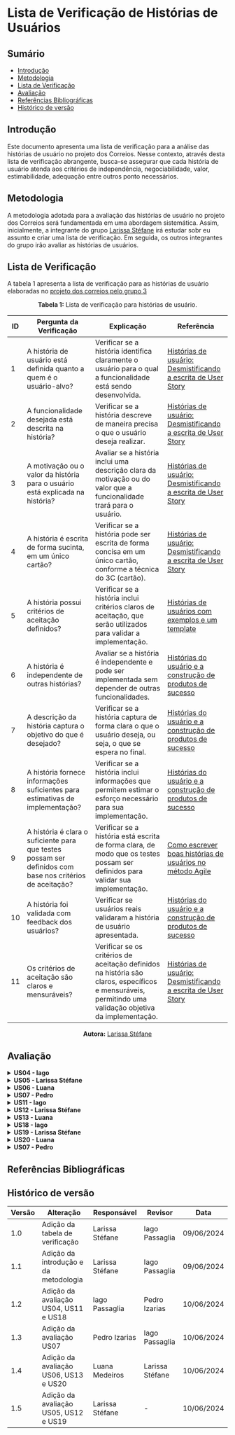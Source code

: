# Lista de Verificação de Histórias de Usuários

## Sumário
* [Introdução](#Introdução)
* [Metodologia](#Metodologia)
* [Lista de Verificação](#Lista-de-Verificação)
* [Avaliação](#Avaliação)
* [Referências Bibliográficas](#Referências-Bibliográficas)
* [Histórico de versão](#Histórico-de-versão)

## Introdução

Este documento apresenta uma lista de verificação para a análise das histórias de usuário no projeto dos Correios. Nesse contexto, através desta lista de verificação abrangente, busca-se assegurar que cada história de usuário atenda aos critérios de independência, negociabilidade, valor, estimabilidade, adequação entre outros ponto necessários. 

## Metodologia

A metodologia adotada para a avaliação das histórias de usuário no projeto dos Correios será fundamentada em uma abordagem sistemática. Assim, inicialmente, a integrante do grupo [Larissa Stéfane](https://github.com/SkywalkerSupreme) irá estudar sobr eu assunto e criar uma lista de verificação. Em seguida, os outros integrantes do grupo irão avaliar as histórias de usuários. 

## Lista de Verificação


A tabela 1 apresenta a lista de verificação para as histórias de usuário elaboradas no [projeto dos correios pelo grupo 3](https://requisitos-de-software.github.io/2024.1-Correios/modelagem/agil/historias_de_usuario/)

<center>

**Tabela 1:** Lista de verificação para histórias de usuário.


| ID | Pergunta da Verificação | Explicação | Referência |
|----|------------------------|-----------------------|------------|
| 1 | A história de usuário está definida quanto a quem é o usuário-alvo? | Verificar se a história identifica claramente o usuário para o qual a funcionalidade está sendo desenvolvida. | [Histórias de usuário: Desmistificando a escrita de User Story](https://www.dtidigital.com.br/blog/historias-de-usuario#Template-para-escrita-de-User-Story) |
| 2 | A funcionalidade desejada está descrita na história? | Verificar se a história descreve de maneira precisa o que o usuário deseja realizar. | [Histórias de usuário: Desmistificando a escrita de User Story](https://www.dtidigital.com.br/blog/historias-de-usuario#Template-para-escrita-de-User-Story) |
| 3 | A motivação ou o valor da história para o usuário está explicada na história? | Avaliar se a história inclui uma descrição clara da motivação ou do valor que a funcionalidade trará para o usuário. | [Histórias de usuário: Desmistificando a escrita de User Story](https://www.dtidigital.com.br/blog/historias-de-usuario#Template-para-escrita-de-User-Story) |
| 4 | A história é escrita de forma sucinta, em um único cartão? | Verificar se a história pode ser escrita de forma concisa em um único cartão, conforme a técnica do 3C (cartão). |[Histórias de usuário: Desmistificando a escrita de User Story](https://www.dtidigital.com.br/blog/historias-de-usuario#Template-para-escrita-de-User-Story) |
| 5 | A história possui critérios de aceitação definidos? | Verificar se a história inclui critérios claros de aceitação, que serão utilizados para validar a implementação. | [Histórias de usuários com exemplos e um template](https://www.atlassian.com/br/agile/project-management/user-stories) |
| 6 | A história é independente de outras histórias? | Avaliar se a história é independente e pode ser implementada sem depender de outras funcionalidades. | [Histórias do usuário e a construção de produtos de sucesso](https://caroli.org/historias-do-usuario-e-a-construcao-de-produtos-de-sucesso/)  |
| 7 | A descrição da história captura o objetivo do que é desejado? | Verificar se a história captura de forma clara o que o usuário deseja, ou seja, o que se espera no final. | [Histórias do usuário e a construção de produtos de sucesso](https://caroli.org/historias-do-usuario-e-a-construcao-de-produtos-de-sucesso/) |
| 8 | A história fornece informações suficientes para estimativas de implementação? | Verificar se a história inclui informações que permitem estimar o esforço necessário para sua implementação. | [Histórias do usuário e a construção de produtos de sucesso](https://caroli.org/historias-do-usuario-e-a-construcao-de-produtos-de-sucesso/) |
| 9 | A história é clara o suficiente para que testes possam ser definidos com base nos critérios de aceitação? | Verificar se a história está escrita de forma clara, de modo que os testes possam ser definidos para validar sua implementação. | [Como escrever boas histórias de usuários no método Agile](https://miro.com/pt/agile/o-que-e-historia-do-usuario/) |
| 10 | A história foi validada com feedback dos usuários? | Verificar se usuários reais validaram a história de usuário apresentada. | [Histórias do usuário e a construção de produtos de sucesso](https://caroli.org/historias-do-usuario-e-a-construcao-de-produtos-de-sucesso/) |
| 11 | Os critérios de aceitação são claros e mensuráveis? | Verificar se os critérios de aceitação definidos na história são claros, específicos e mensuráveis, permitindo uma validação objetiva da implementação. | [Histórias de usuário: Desmistificando a escrita de User Story](https://www.dtidigital.com.br/blog/historias-de-usuario#Template-para-escrita-de-User-Story) |

**Autora:** [Larissa Stéfane](https://github.com/SkywalkerSupreme)

</center>


## Avaliação

<details>
  <summary size="20"><b> US04 - Iago </b></summary> 

<center>

**Tabela 2:** US04


| ID | Pergunta da Verificação | Resposta | Observação |
|----|------------------------|-----------------------|------------|
| 1 | A história de usuário está definida quanto a quem é o usuário-alvo? | Incompleto | Apenas cita "Usuário" sem especificar a fundo |
| 2 | A funcionalidade desejada está descrita na história? | Sim | - |
| 3 | A motivação ou o valor da história para o usuário está explicada na história? | Sim | - |
| 4 | A história é escrita de forma sucinta, em um único cartão? | Sim | - |
| 5 | A história possui critérios de aceitação definidos? | Sim | - |
| 6 | A história é independente de outras histórias? | Sim | - |
| 7 | A descrição da história captura o objetivo do que é desejado? | Sim | - |
| 8 | A história fornece informações suficientes para estimativas de implementação? | Sim | - |
| 9 | A história é clara o suficiente para que testes possam ser definidos com base nos critérios de aceitação? | Sim | - |
| 10 | A história foi validada com feedback dos usuários? | Incompleto | Não é especificado se foi validada |
| 11 | Os critérios de aceitação são claros e mensuráveis? | Incompleto | Poderia ter mais informações sobre como é apresentada |

**Autor:** [Iago Passaglia](https://github.com/Paxxaglia)

</center>

</details>

<details>
  <summary size="20"><b> US05 - Larissa Stéfane </b></summary> 

<center>

**Tabela 6:** Avaliação do US05

| ID | Pergunta da Verificação | Resposta | Observação |
|----|------------------------|-----------------------|------------|
| 1 | A história de usuário está definida quanto a quem é o usuário-alvo? | Incompleto | Exitem uma grande quantidade de usuários que utilizam o aplicativo dos correios, todos eles podem apresentar contextos e caracteríscticas distintas. Contudo, na história de usuário o usuário é apresentado de forma muito genérica. |
| 2 | A funcionalidade desejada está descrita na história? | Sim | - |
| 3 | A motivação ou o valor da história para o usuário está explicada na história? | Sim | É possível observar de acordo com o nível de dado na prioridade.|
| 4 | A história é escrita de forma sucinta, em um único cartão? | Sim | A história foi apresentada como linha de uma tabela, mas, ainda assim, tem as informações necessárias. |
| 5 | A história possui critérios de aceitação definidos? | Não/Incompleto | Critério de aceitação são condições específicas que o usuário deve atender. Desse modo, não está muito bem explicado. |
| 6 | A história é independente de outras histórias? | Sim | - |
| 7 | A descrição da história captura o objetivo do que é desejado? | Sim | - |
| 8 | A história fornece informações suficientes para estimativas de implementação? | Não | Algumas informações, como os critérios de aceitação, poderiam ser melhor estipulados e explicados. |
| 9 | A história é clara o suficiente para que testes possam ser definidos com base nos critérios de aceitação? | Não | É necesário que algumas informações sejam melhor explicadas, por exemplo, os critérios de aceitação. |
| 10 | A história foi validada com feedback dos usuários? | Sim | - |
| 11 | Os critérios de aceitação são claros e mensuráveis? | Incompleto | Há informações ssobre alguns pontos na funcionalidade. Entretanto, os critérios de aceitação não foram bem elaborados. |

**Autora:** [Larissa Stéfane](https://github.com/SkywalkerSupreme)

</center>

</details>

<details>
  <summary size="20"><b> US06 - Luana </b></summary> 

<center>

**Tabela X:** US06


| ID | Pergunta da Verificação | Resposta | Observação |
|----|------------------------|-----------------------|------------|
| 1 | A história de usuário está definida quanto a quem é o usuário-alvo? | Incompleto |  É importante definir claramente quem é o usuário-alvo para garantir que a funcionalidade atenda às necessidades específicas deste grupo. |
| 2 | A funcionalidade desejada está descrita na história? | Sim | - |
| 3 | A motivação ou o valor da história para o usuário está explicada na história? | Sim | - |
| 4 | A história é escrita de forma sucinta, em um único cartão? | Sim | - |
| 5 | A história possui critérios de aceitação definidos? | Sim | - |
| 6 | A história é independente de outras histórias? | Sim | - |
| 7 | A descrição da história captura o objetivo do que é desejado? | Sim | - |
| 8 | A história fornece informações suficientes para estimativas de implementação? | Sim | - |
| 9 | A história é clara o suficiente para que testes possam ser definidos com base nos critérios de aceitação? | Sim | - |
| 10 | A história foi validada com feedback dos usuários? | Incompleto | Validar a história com feedback dos usuários é crucial para assegurar que ela realmente atende às necessidades e expectativas dos usuários finais. |
| 11 | Os critérios de aceitação são claros e mensuráveis? | Sim | - |

**Autor:** [Luana Medeiros](https://github.com/LuaMedeiros)

</center>

</details>

<details>
  <summary size="20"><b> US07 - Pedro </b></summary> 

<center>

**Tabela 5:** US07


| ID | Pergunta da Verificação | Resposta | Observação |
|----|------------------------|-----------------------|------------|
| 1 | A história de usuário está definida quanto a quem é o usuário-alvo? | Incompleto | Apenas cita "Usuário" sem especificar a fundo |
| 2 | A funcionalidade desejada está descrita na história? | Sim | - |
| 3 | A motivação ou o valor da história para o usuário está explicada na história? | Sim | - |
| 4 | A história é escrita de forma sucinta, em um único cartão? | Sim | - |
| 5 | A história possui critérios de aceitação definidos? | Sim | - |
| 6 | A história é independente de outras histórias? | Sim | - |
| 7 | A descrição da história captura o objetivo do que é desejado? | Sim | - |
| 8 | A história fornece informações suficientes para estimativas de implementação? | Sim | - |
| 9 | A história é clara o suficiente para que testes possam ser definidos com base nos critérios de aceitação? | Sim | - |
| 10 | A história foi validada com feedback dos usuários? | Não | Não é especificado se foi validada |
| 11 | Os critérios de aceitação são claros e mensuráveis? | Sim | - |

**Autor:** [Pedro Izarias](https://github.com/Izarias)

</center>

</details>

<details>
  <summary size="20"><b> US11 - Iago </b></summary> 

<center>

**Tabela 3:** US11


| ID | Pergunta da Verificação | Resposta | Observação |
|----|------------------------|-----------------------|------------|
| 1 | A história de usuário está definida quanto a quem é o usuário-alvo? | Incompleto | Apenas cita "Usuário" sem especificar a fundo |
| 2 | A funcionalidade desejada está descrita na história? | Sim | - |
| 3 | A motivação ou o valor da história para o usuário está explicada na história? | Sim | - |
| 4 | A história é escrita de forma sucinta, em um único cartão? | Sim | - |
| 5 | A história possui critérios de aceitação definidos? | Sim | - |
| 6 | A história é independente de outras histórias? | Sim | - |
| 7 | A descrição da história captura o objetivo do que é desejado? | Sim | - |
| 8 | A história fornece informações suficientes para estimativas de implementação? | Sim | - |
| 9 | A história é clara o suficiente para que testes possam ser definidos com base nos critérios de aceitação? | Sim | - |
| 10 | A história foi validada com feedback dos usuários? | Incompleto | Não é especificado se foi validada |
| 11 | Os critérios de aceitação são claros e mensuráveis? | Sim | - |

**Autor:** [Iago Passaglia](https://github.com/Paxxaglia)

</center>
</details>

<details>
  <summary size="20"><b> US12 - Larissa Stéfane </b></summary> 

<center>
<details>
  
**Tabela 13:** Avaliação do US12

| ID | Pergunta da Verificação | Resposta | Observação |
|----|------------------------|-----------------------|------------|
| 1 | A história de usuário está definida quanto a quem é o usuário-alvo? | Incompleto | Exitem uma grande quantidade de usuários que utilizam o aplicativo dos correios, todos eles podem apresentar contextos e caracteríscticas distintas. Contudo, na história de usuário o usuário é apresentado de forma muito genérica. |
| 2 | A funcionalidade desejada está descrita na história? | Sim | - |
| 3 | A motivação ou o valor da história para o usuário está explicada na história? | Sim | É possível observar de acordo com o nível de dado na prioridade.|
| 4 | A história é escrita de forma sucinta, em um único cartão? | Sim | Apesar de não estar no formato de cartão, contém diversos pontos. |
| 5 | A história possui critérios de aceitação definidos? | Incompleto | Um dos critérios, o primeiro, não define com clareza as  condições específicas que o usuário deve atender |
| 6 | A história é independente de outras histórias? | Sim | - |
| 7 | A descrição da história captura o objetivo do que é desejado? | Sim | - |
| 8 | A história fornece informações suficientes para estimativas de implementação? | Não | Algumas informações, como os critérios de aceitação, poderiam ser melhor estipulados e explicados. |
| 9 | A história é clara o suficiente para que testes possam ser definidos com base nos critérios de aceitação? | Não | É necesário que algumas informações sejam melhor explicadas, por exemplo, os critérios de aceitação. |
| 10 | A história foi validada com feedback dos usuários? | Sim | - |
| 11 | Os critérios de aceitação são claros e mensuráveis? | Incompleto | Um dos critérios precisa ser melhor elaborado. |

**Autora:** [Larissa Stéfane](https://github.com/SkywalkerSupreme)

</center>

</details>

<details>
  <summary size="20"><b> US13 - Luana </b></summary> 

<center>

**Tabela X:** US13


| ID | Pergunta da Verificação | Resposta | Observação |
|----|------------------------|-----------------------|------------|
| 1 | A história de usuário está definida quanto a quem é o usuário-alvo? | Incompleto |  É importante definir claramente quem é o usuário-alvo para garantir que a funcionalidade atenda às necessidades específicas deste grupo. |
| 2 | A funcionalidade desejada está descrita na história? | Sim | - |
| 3 | A motivação ou o valor da história para o usuário está explicada na história? | Sim | - |
| 4 | A história é escrita de forma sucinta, em um único cartão? | Sim | - |
| 5 | A história possui critérios de aceitação definidos? | Sim | - |
| 6 | A história é independente de outras histórias? | Sim | - |
| 7 | A descrição da história captura o objetivo do que é desejado? | Sim | - |
| 8 | A história fornece informações suficientes para estimativas de implementação? | Sim | - |
| 9 | A história é clara o suficiente para que testes possam ser definidos com base nos critérios de aceitação? | Sim | - |
| 10 | A história foi validada com feedback dos usuários? | Incompleto | Validar a história com feedback dos usuários é crucial para assegurar que ela realmente atende às necessidades e expectativas dos usuários finais. |
| 11 | Os critérios de aceitação são claros e mensuráveis? | Sim | - |

**Autor:** [Luana Medeiros](https://github.com/LuaMedeiros)

</center>

</details>

<details>
  <summary size="20"><b> US18 - Iago </b></summary> 

<center>

**Tabela 4:** US18


| ID | Pergunta da Verificação | Resposta | Observação |
|----|------------------------|-----------------------|------------|
| 1 | A história de usuário está definida quanto a quem é o usuário-alvo? | Incompleto | Apenas cita "Usuário" sem especificar a fundo |
| 2 | A funcionalidade desejada está descrita na história? | Sim | - |
| 3 | A motivação ou o valor da história para o usuário está explicada na história? | Sim | - |
| 4 | A história é escrita de forma sucinta, em um único cartão? | Sim | - |
| 5 | A história possui critérios de aceitação definidos? | Sim | - |
| 6 | A história é independente de outras histórias? | Sim | - |
| 7 | A descrição da história captura o objetivo do que é desejado? | Sim | - |
| 8 | A história fornece informações suficientes para estimativas de implementação? | Sim | - |
| 9 | A história é clara o suficiente para que testes possam ser definidos com base nos critérios de aceitação? | Sim | - |
| 10 | A história foi validada com feedback dos usuários? | Incompleto | Não é especificado se foi validada |
| 11 | Os critérios de aceitação são claros e mensuráveis? | Sim | - |

**Autor:** [Iago Passaglia](https://github.com/Paxxaglia)

</center>

</details>

<details>
  <summary size="20"><b> US19 - Larissa Stéfane </b></summary> 

<center>

**Tabela 13:** Avaliação do US12

| ID | Pergunta da Verificação | Resposta | Observação |
|----|------------------------|-----------------------|------------|
| 1 | A história de usuário está definida quanto a quem é o usuário-alvo? | Incompleto | Exitem uma grande quantidade de usuários que utilizam o aplicativo dos correios, todos eles podem apresentar contextos e caracteríscticas distintas. Contudo, na história de usuário o usuário é apresentado de forma muito genérica. |
| 2 | A funcionalidade desejada está descrita na história? | Sim | - |
| 3 | A motivação ou o valor da história para o usuário está explicada na história? | Sim | É possível observar de acordo com o nível de dado na prioridade.|
| 4 | A história é escrita de forma sucinta, em um único cartão? | Sim | Apesar de não estar no formato de cartão, contém diversos pontos. |
| 5 | A história possui critérios de aceitação definidos? | Incompleto | Um dos critérios, o primeiro, não define com clareza as  condições específicas que o usuário deve atender |
| 6 | A história é independente de outras histórias? | Sim | - |
| 7 | A descrição da história captura o objetivo do que é desejado? | Sim | - |
| 8 | A história fornece informações suficientes para estimativas de implementação? | Não | Algumas informações, como os critérios de aceitação, poderiam ser melhor estipulados e explicados. |
| 9 | A história é clara o suficiente para que testes possam ser definidos com base nos critérios de aceitação? | Não | É necesário que algumas informações sejam melhor explicadas, por exemplo, os critérios de aceitação. |
| 10 | A história foi validada com feedback dos usuários? | Sim | - |
| 11 | Os critérios de aceitação são claros e mensuráveis? | Incompleto | Um dos critérios precisa ser melhor elaborado. |

**Autora:** [Larissa Stéfane](https://github.com/SkywalkerSupreme)

</center>

</details>



<details>
  <summary size="20"><b> US20 - Luana </b></summary> 

<center>

**Tabela X:** US20


| ID | Pergunta da Verificação | Resposta | Observação |
|----|------------------------|-----------------------|------------|
| 1 | A história de usuário está definida quanto a quem é o usuário-alvo? | Incompleto |  É importante definir claramente quem é o usuário-alvo para garantir que a funcionalidade atenda às necessidades específicas deste grupo. |
| 2 | A funcionalidade desejada está descrita na história? | Sim | - |
| 3 | A motivação ou o valor da história para o usuário está explicada na história? | Sim | - |
| 4 | A história é escrita de forma sucinta, em um único cartão? | Sim | - |
| 5 | A história possui critérios de aceitação definidos? | Sim | - |
| 6 | A história é independente de outras histórias? | Sim | - |
| 7 | A descrição da história captura o objetivo do que é desejado? | Sim | - |
| 8 | A história fornece informações suficientes para estimativas de implementação? | Sim | - |
| 9 | A história é clara o suficiente para que testes possam ser definidos com base nos critérios de aceitação? | Sim | - |
| 10 | A história foi validada com feedback dos usuários? | Incompleto | Validar a história com feedback dos usuários é crucial para assegurar que ela realmente atende às necessidades e expectativas dos usuários finais. |
| 11 | Os critérios de aceitação são claros e mensuráveis? | Incompleto | Os critérios de aceitação precisam ser claros e mensuráveis para que possam ser testados e validados de maneira objetiva. |

**Autor:** [Luana Medeiros](https://github.com/LuaMedeiros)

</center>

</details>

<details>
  <summary size="20"><b> US07 - Pedro </b></summary> 

<center>

**Tabela 5:** US07


| ID | Pergunta da Verificação | Resposta | Observação |
|----|------------------------|-----------------------|------------|
| 1 | A história de usuário está definida quanto a quem é o usuário-alvo? | Incompleto | Apenas cita "Usuário" sem especificar a fundo |
| 2 | A funcionalidade desejada está descrita na história? | Sim | - |
| 3 | A motivação ou o valor da história para o usuário está explicada na história? | Sim | - |
| 4 | A história é escrita de forma sucinta, em um único cartão? | Sim | - |
| 5 | A história possui critérios de aceitação definidos? | Sim | - |
| 6 | A história é independente de outras histórias? | Sim | - |
| 7 | A descrição da história captura o objetivo do que é desejado? | Sim | - |
| 8 | A história fornece informações suficientes para estimativas de implementação? | Sim | - |
| 9 | A história é clara o suficiente para que testes possam ser definidos com base nos critérios de aceitação? | Sim | - |
| 10 | A história foi validada com feedback dos usuários? | Não | Não é especificado se foi validada |
| 11 | Os critérios de aceitação são claros e mensuráveis? | Sim | - |

**Autor:** [Pedro Izarias](https://github.com/Izarias)

</center>

</details>


## Referências Bibliográficas


## Histórico de versão

| Versão | Alteração | Responsável | Revisor | Data |
| - | - | - | - | - |
| 1.0 | Adição da tabela de verificação | Larissa Stéfane | Iago Passaglia | 09/06/2024 |
| 1.1 | Adição da introdução e da metodologia | Larissa Stéfane | Iago Passaglia | 09/06/2024 |
| 1.2 | Adição da avaliação US04, US11 e US18 |  Iago Passaglia  | Pedro Izarias | 10/06/2024 |
| 1.3 | Adição da avaliação US07 |  Pedro Izarias  | Iago Passaglia | 10/06/2024 |
| 1.4 | Adição da avaliação US06, US13 e US20 |  Luana Medeiros  | Larissa Stéfane | 10/06/2024 |
| 1.5 | Adição da avaliação US05, US12 e US19 |  Larissa Stéfane  | - | 10/06/2024 |
